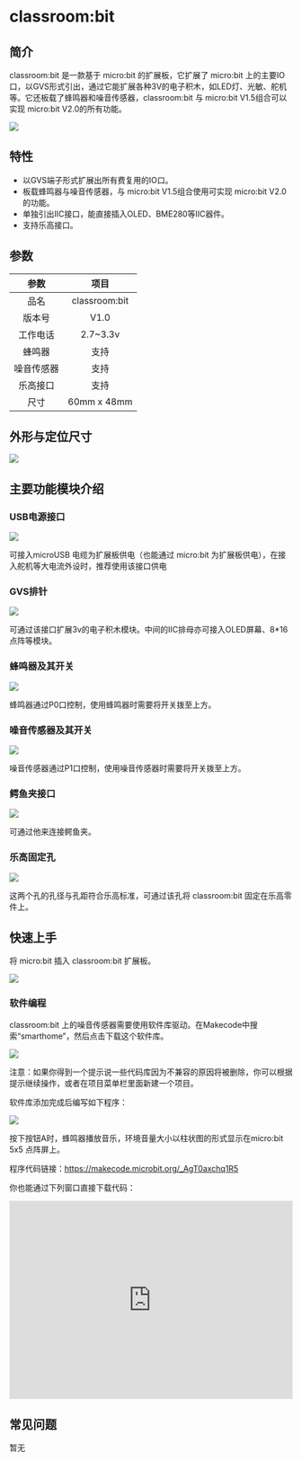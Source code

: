 # classroom:bit
## 简介
classroom:bit 是一款基于 micro:bit 的扩展板，它扩展了 micro:bit 上的主要IO口，以GVS形式引出，通过它能扩展各种3V的电子积木，如LED灯、光敏、舵机等。它还板载了蜂鸣器和噪音传感器，classroom:bit 与 micro:bit V1.5组合可以实现 micro:bit V2.0的所有功能。

![](./images/classroombit-1.png)


## 特性
- 以GVS端子形式扩展出所有费复用的IO口。
- 板载蜂鸣器与噪音传感器，与 micro:bit V1.5组合使用可实现 micro:bit V2.0的功能。
- 单独引出IIC接口，能直接插入OLED、BME280等IIC器件。
- 支持乐高接口。

## 参数 

|参数|项目|
|:--:|:--:|
|品名|classroom:bit|
|版本号|V1.0|
|工作电话|2.7~3.3v|
|蜂鸣器|支持|
|噪音传感器|支持|
|乐高接口|支持|
|尺寸|60mm x 48mm|


## 外形与定位尺寸

![](./images/classroombit-2.png)

## 主要功能模块介绍
### USB电源接口  

![](./images/classroombit-3.png)

可接入microUSB 电缆为扩展板供电（也能通过 micro:bit 为扩展板供电），在接入舵机等大电流外设时，推荐使用该接口供电

### GVS排针  

![](./images/classroombit-4.png)

可通过该接口扩展3v的电子积木模块。中间的IIC排母亦可接入OLED屏幕、8*16点阵等模块。

### 蜂鸣器及其开关  

![](./images/classroombit-5.png)

蜂鸣器通过P0口控制，使用蜂鸣器时需要将开关拨至上方。

### 噪音传感器及其开关   

![](./images/classroombit-6.png)

噪音传感器通过P1口控制，使用噪音传感器时需要将开关拨至上方。

### 鳄鱼夹接口  

![](./images/classroombit-7.png)

可通过他来连接鳄鱼夹。

### 乐高固定孔  

![](./images/classroombit-8.png)

这两个孔的孔径与孔距符合乐高标准，可通过该孔将 classroom:bit 固定在乐高零件上。

## 快速上手

将 micro:bit 插入 classroom:bit 扩展板。 

![](./images/classroombit-9.png)

### 软件编程
classroom:bit 上的噪音传感器需要使用软件库驱动。在Makecode中搜索“smarthome”，然后点击下载这个软件库。  

![](./images/classroombit-10.png)

注意：如果你得到一个提示说一些代码库因为不兼容的原因将被删除，你可以根据提示继续操作，或者在项目菜单栏里面新建一个项目。

软件库添加完成后编写如下程序：    

![](./images/classroombit-11.png)

按下按钮A时，蜂鸣器播放音乐，环境音量大小以柱状图的形式显示在micro:bit 5x5 点阵屏上。

程序代码链接：https://makecode.microbit.org/_AgT0axchq1R5

你也能通过下列窗口直接下载代码：
<div style="position:relative;height:0;padding-bottom:70%;overflow:hidden;"><iframe style="position:absolute;top:0;left:0;width:100%;height:100%;" src="https://makecode.microbit.org/#pub:_AgT0axchq1R5" frameborder="0" sandbox="allow-popups allow-forms allow-scripts allow-same-origin"></iframe></div>

## 常见问题
暂无
